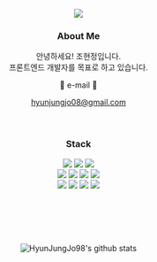 <!--
**HyunJungJo98/HyunJungJo98** is a ✨ _special_ ✨ repository because its `README.md` (this file) appears on your GitHub profile.

Here are some ideas to get you started:

- 🔭 I’m currently working on ...
- 🌱 I’m currently learning ...
- 👯 I’m looking to collaborate on ...
- 🤔 I’m looking for help with ...
- 💬 Ask me about ...
- 📫 How to reach me: ...
- 😄 Pronouns: ...
- ⚡ Fun fact: ...
-->

<p align="center">
  <img src="https://capsule-render.vercel.app/api?type=waving&color=96B5FF&height=300&section=header&text=HyunjungJo&fontSize=70&fontColor=F6F9FF" />
</p>
<div align="center">

  <h3>About Me</h3>
  
안녕하세요! 조현정입니다.  
프론트엔드 개발자를 목표로 하고 있습니다.

:e-mail: e-mail :e-mail:

hyunjungjo08@gmail.com
<br/><br/><br/>
  
  <h3>Stack</h3>
<img src="https://img.shields.io/badge/Python-3776AB?style=flat-square&logo=Python&logoColor=white"/> <img src="https://img.shields.io/badge/HTML5-E34F26?style=flat-square&logo=HTML5&logoColor=white"/> <img src="https://img.shields.io/badge/CSS3-1572B6?style=flat-square&logo=CSS3&logoColor=white"/>  <br/>
<img src="https://img.shields.io/badge/JavaScript-F7DF1E?style=flat-square&logo=JavaScript&logoColor=white"/> <img src="https://img.shields.io/badge/TypeScript-3178C6?style=flat-square&logo=TypeScript&logoColor=white"/> <img src="https://img.shields.io/badge/React-61DAFB?style=flat-square&logo=React&logoColor=white"/> <img src="https://img.shields.io/badge/Android-3DDC84?style=flat-square&logo=Android&logoColor=white"/>  <br/>
<img src="https://img.shields.io/badge/GitHub-181717?style=flat-square&logo=GitHub&logoColor=white"/> <img src="https://img.shields.io/badge/Figma-F24E1E?style=flat-square&logo=Figma&logoColor=white"/> <img src="https://img.shields.io/badge/VisualStudioCode-007ACC?style=flat-square&logo=Visual Studio Code&logoColor=white"/> <img src="https://img.shields.io/badge/Notion-000000?style=flat-square&logo=Notione&logoColor=white"/>

<br/><br/><br/><br/>
  
![HyunJungJo98's github stats](https://github-readme-stats.vercel.app/api?username=HyunJungJo98&show_icons=true)
</div>

